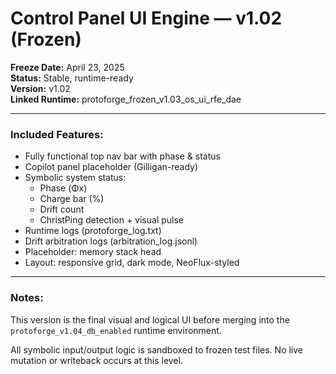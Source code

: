 # Control Panel UI Engine — v1.02 (Frozen)

**Freeze Date:** April 23, 2025  
**Status:** Stable, runtime-ready  
**Version:** v1.02  
**Linked Runtime:** protoforge_frozen_v1.03_os_ui_rfe_dae

---

### Included Features:

- Fully functional top nav bar with phase & status
- Copilot panel placeholder (Gilligan-ready)
- Symbolic system status:
  - Phase (Φx)
  - Charge bar (%)
  - Drift count
  - ChristPing detection + visual pulse
- Runtime logs (protoforge_log.txt)
- Drift arbitration logs (arbitration_log.jsonl)
- Placeholder: memory stack head
- Layout: responsive grid, dark mode, NeoFlux-styled

---

### Notes:

This version is the final visual and logical UI before merging into the `protoforge_v1.04_db_enabled` runtime environment.

All symbolic input/output logic is sandboxed to frozen test files. No live mutation or writeback occurs at this level.


